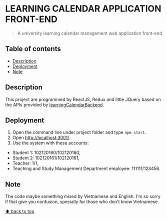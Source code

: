 # LEARNING CALENDAR APPLICATION FRONT-END
> A university learning calendar management web application front-end

## Table of contents
* [Description](#description)  
* [Deployment](#deployment)  
* [Note](#note)

## Description
This project are programmed by ReactJS, Redux and little JQuery based on the APIs provided by [learningCalendarBackend](https://github.com/nmtri881994/learningCalendar).

## Deployment
1. Open the command line under project folder and type `npm start`.
2. Open [http://localhost:3001/](http://localhost:3001/).
3. Use the system with these accounts:
* Student 1: 102120160/102120160,
* Student 2: 102120161/102120161,
* Teacher: 1/1,
* Teaching and Study Management Department employee: 111111/123456.

## Note
The code maybe something mixed by Vietnamese and English.
I'm so sorry if that give you confusion, specially for those who don't know Vietnamese.

[⬆ back to top](#table-of-contents)